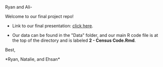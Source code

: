 Ryan and Ali- <p>

Welcome to our final project repo!

- Link to our final presentation: [click here](https://docs.google.com/presentation/d/1wA_dRFAZIOp_nTh8pVTjkQy13OgqN9TJS21EmEyzZ3w/edit?usp=sharing).

- Our data can be found in the "Data" folder, and our main R code file is at the top of the directory and is labeled **2 - Census Code.Rmd**.
<p>
Best, <p>
*Ryan, Natalie, and Ehsan*
